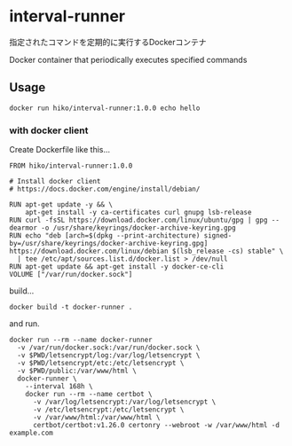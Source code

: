# interval-runner

指定されたコマンドを定期的に実行するDockerコンテナ

Docker container that periodically executes specified commands

## Usage

```
docker run hiko/interval-runner:1.0.0 echo hello
```

### with docker client

Create Dockerfile like this...

```
FROM hiko/interval-runner:1.0.0

# Install docker client
# https://docs.docker.com/engine/install/debian/

RUN apt-get update -y && \
    apt-get install -y ca-certificates curl gnupg lsb-release
RUN curl -fsSL https://download.docker.com/linux/ubuntu/gpg | gpg --dearmor -o /usr/share/keyrings/docker-archive-keyring.gpg
RUN echo "deb [arch=$(dpkg --print-architecture) signed-by=/usr/share/keyrings/docker-archive-keyring.gpg] https://download.docker.com/linux/debian $(lsb_release -cs) stable" \
  | tee /etc/apt/sources.list.d/docker.list > /dev/null
RUN apt-get update && apt-get install -y docker-ce-cli
VOLUME ["/var/run/docker.sock"]
```

build...

```
docker build -t docker-runner .
```

and run.

```
docker run --rm --name docker-runner
  -v /var/run/docker.sock:/var/run/docker.sock \
  -v $PWD/letsencrypt/log:/var/log/letsencrypt \
  -v $PWD/letsencrypt/etc:/etc/letsencrypt \
  -v $PWD/public:/var/www/html \
  docker-runner \
    --interval 168h \
    docker run --rm --name certbot \
      -v /var/log/letsencrypt:/var/log/letsencrypt \
      -v /etc/letsencrypt:/etc/letsencrypt \
      -v /var/www/html:/var/www/html \
      certbot/certbot:v1.26.0 certonry --webroot -w /var/www/html -d example.com
```

